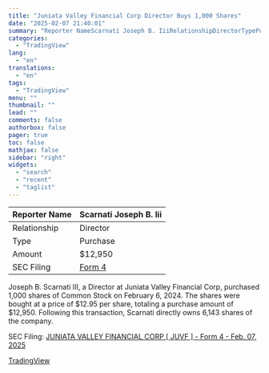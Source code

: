 ```yaml
---
title: "Juniata Valley Financial Corp Director Buys 1,000 Shares"
date: "2025-02-07 21:40:01"
summary: "Reporter NameScarnati Joseph B. IiiRelationshipDirectorTypePurchaseAmount$12,950SEC FilingForm 4Joseph B. Scarnati III, a Director at Juniata Valley Financial Corp, purchased 1,000 shares of Common Stock on February 6, 2024. The shares were bought at a price of $12.95 per share, totaling a purchase amount of $12,950. Following this transaction, Scarnati directly owns..."
categories:
  - "TradingView"
lang:
  - "en"
translations:
  - "en"
tags:
  - "TradingView"
menu: ""
thumbnail: ""
lead: ""
comments: false
authorbox: false
pager: true
toc: false
mathjax: false
sidebar: "right"
widgets:
  - "search"
  - "recent"
  - "taglist"
---
```


| Reporter Name | Scarnati Joseph B. Iii |
| --- | --- |
| Relationship | Director |
| Type | Purchase |
| Amount | $12,950 |
| SEC Filing | [Form 4](https://www.sec.gov/Archives/edgar/data/1937083/000193259925000001/xslF345X05/primary_doc.xml) |

Joseph B. Scarnati III, a Director at Juniata Valley Financial Corp, purchased 1,000 shares of Common Stock on February 6, 2024. The shares were bought at a price of $12.95 per share, totaling a purchase amount of $12,950. Following this transaction, Scarnati directly owns 6,143 shares of the company.

SEC Filing: [JUNIATA VALLEY FINANCIAL CORP [ JUVF ] - Form 4 - Feb. 07, 2025](https://www.sec.gov/Archives/edgar/data/1937083/000193259925000001/xslF345X05/primary_doc.xml)

[TradingView](https://www.tradingview.com/news/tradingview:7932564963ea0:0-juniata-valley-financial-corp-director-buys-1-000-shares/)
